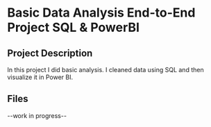 # Basic Data Analysis End-to-End Project SQL & PowerBI
## Project Description
In this project I did basic analysis. I cleaned data using SQL and then visualize it in Power BI.

## Files
--work in progress--
